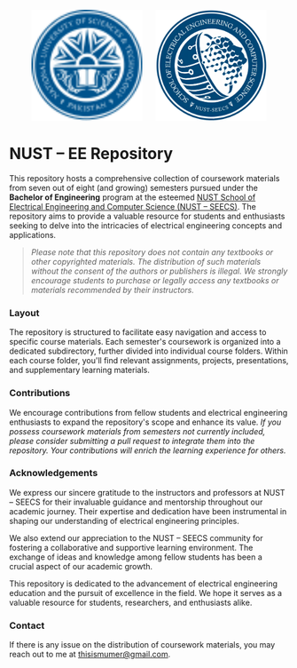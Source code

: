 <p align="center">
  <a href="https://nust.edu.pk/"><img width="200" height="200" src="resources/nust.svg"/></a> &nbsp;&nbsp;&nbsp;&nbsp; <a href="https://seecs.nust.edu.pk/"><img width="200" height="200" src="resources/seecs.png"/></a>
</p>

# NUST – EE Repository

This repository hosts a comprehensive collection of coursework materials from seven out of eight (and growing) semesters pursued under the **Bachelor of Engineering** program at the esteemed <a href="https://seecs.nust.edu.pk/"> NUST School of Electrical Engineering and Computer Science (NUST – SEECS)</a>. The repository aims to provide a valuable resource for students and enthusiasts seeking to delve into the intricacies of electrical engineering concepts and applications.

> _Please note that this repository does not contain any textbooks or other copyrighted materials. The distribution of such materials without the consent of the authors or publishers is illegal. We strongly encourage students to purchase or legally access any textbooks or materials recommended by their instructors._

### Layout

The repository is structured to facilitate easy navigation and access to specific course materials. Each semester's coursework is organized into a dedicated subdirectory, further divided into individual course folders. Within each course folder, you'll find relevant assignments, projects, presentations, and supplementary learning materials.

### Contributions

We encourage contributions from fellow students and electrical engineering enthusiasts to expand the repository's scope and enhance its value. _If you possess coursework materials from semesters not currently included, please consider submitting a pull request to integrate them into the repository. Your contributions will enrich the learning experience for others._

### Acknowledgements

We express our sincere gratitude to the instructors and professors at NUST – SEECS for their invaluable guidance and mentorship throughout our academic journey. Their expertise and dedication have been instrumental in shaping our understanding of electrical engineering principles.

We also extend our appreciation to the NUST – SEECS community for fostering a collaborative and supportive learning environment. The exchange of ideas and knowledge among fellow students has been a crucial aspect of our academic growth.

This repository is dedicated to the advancement of electrical engineering education and the pursuit of excellence in the field. We hope it serves as a valuable resource for students, researchers, and enthusiasts alike.

### Contact

If there is any issue on the distribution of coursework materials, you may reach out to me at [thisismumer@gmail.com](mailto:thisismumer@gmail.com?Subject=Hello%20User).
